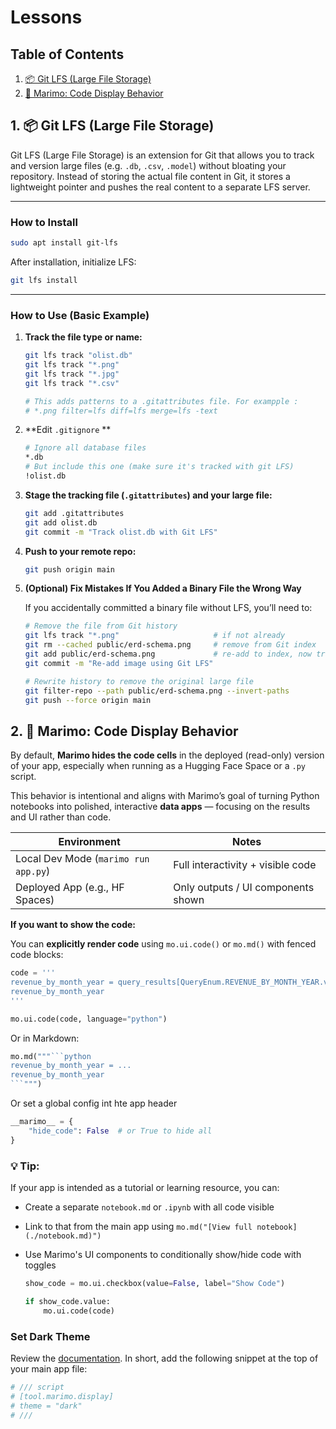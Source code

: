 # Lessons

## Table of Contents

1. [📦 Git LFS (Large File Storage)](#1-git-lfs-large-file-storage)
2. [🌊 Marimo: Code Display Behavior](#2-marimo-code-display-behavior)

## 1. 📦 Git LFS (Large File Storage)

Git LFS (Large File Storage) is an extension for Git that allows you to track and version large files (e.g. `.db`, `.csv`, `.model`) without bloating your repository. Instead of storing the actual file content in Git, it stores a lightweight pointer and pushes the real content to a separate LFS server.

---

### How to Install

```bash
sudo apt install git-lfs
```

After installation, initialize LFS:

```bash
git lfs install
```

---

### How to Use (Basic Example)

1. **Track the file type or name:**

   ```bash
   git lfs track "olist.db"
   git lfs track "*.png"
   git lfs track "*.jpg"
   git lfs track "*.csv"

   # This adds patterns to a .gitattributes file. For exampple :
   # *.png filter=lfs diff=lfs merge=lfs -text
   ```

2. **Edit `.gitignore` **

   ```bash
   # Ignore all database files
   *.db
   # But include this one (make sure it's tracked with git LFS)
   !olist.db
   ```

3. **Stage the tracking file (`.gitattributes`) and your large file:**

   ```bash
   git add .gitattributes
   git add olist.db
   git commit -m "Track olist.db with Git LFS"
   ```

4. **Push to your remote repo:**

   ```bash
   git push origin main
   ```

5. **(Optional) Fix Mistakes If You Added a Binary File the Wrong Way**

   If you accidentally committed a binary file without LFS, you’ll need to:

   ```bash
   # Remove the file from Git history
   git lfs track "*.png"                     # if not already
   git rm --cached public/erd-schema.png     # remove from Git index
   git add public/erd-schema.png             # re-add to index, now tracked via LFS
   git commit -m "Re-add image using Git LFS"

   # Rewrite history to remove the original large file
   git filter-repo --path public/erd-schema.png --invert-paths
   git push --force origin main
   ```

## 2. 🌊 Marimo: Code Display Behavior

By default, **Marimo hides the code cells** in the deployed (read-only) version of your app, especially when running as a Hugging Face Space or a `.py` script.

This behavior is intentional and aligns with Marimo’s goal of turning Python notebooks into polished, interactive **data apps** — focusing on the results and UI rather than code.

| Environment                          | Notes                              |
| ------------------------------------ | ---------------------------------- |
| Local Dev Mode (`marimo run app.py`) | Full interactivity + visible code  |
| Deployed App (e.g., HF Spaces)       | Only outputs / UI components shown |

**If you want to show the code:**

You can **explicitly render code** using `mo.ui.code()` or `mo.md()` with fenced code blocks:

```python
code = '''
revenue_by_month_year = query_results[QueryEnum.REVENUE_BY_MONTH_YEAR.value]
revenue_by_month_year
'''

mo.ui.code(code, language="python")
```

Or in Markdown:

````python
mo.md("""```python
revenue_by_month_year = ...
revenue_by_month_year
```""")
````

Or set a global config int hte app header

```py
__marimo__ = {
    "hide_code": False  # or True to hide all
}
```

### 💡 Tip:

If your app is intended as a tutorial or learning resource, you can:

- Create a separate `notebook.md` or `.ipynb` with all code visible
- Link to that from the main app using `mo.md("[View full notebook](./notebook.md)")`
- Use Marimo's UI components to conditionally show/hide code with toggles

  ```python
  show_code = mo.ui.checkbox(value=False, label="Show Code")

  if show_code.value:
      mo.ui.code(code)
  ```

### Set Dark Theme

Review the [documentation](https://docs.marimo.io/guides/configuration/theming/#forcing-dark-mode). In short, add the following snippet at the top of your main app file:

```py
# /// script
# [tool.marimo.display]
# theme = "dark"
# ///
```
